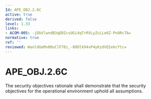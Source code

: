 ```yaml
---
Id: APE_OBJ.2.6C
active: true
derived: false
level: 1.33
links:
- ACOM-005: -jDbVlwndB3qDDIcvUGi4qTrRVLyZcLLo6Z-PnORcTA=
normative: true
ref: ''
reviewed: WanldGeMv00uClF76i_-8OOlk94vP4yKzdVQIekcYtc=
---
```


# APE_OBJ.2.6C

The security objectives rationale shall demonstrate that the security objectives for the operational environment uphold all assumptions.